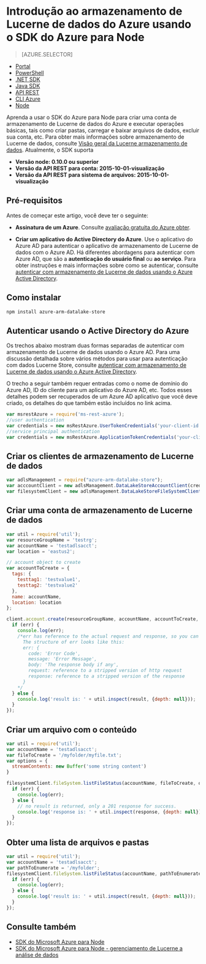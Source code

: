 <properties 
   pageTitle="Introdução ao Azure armazenamentos de Lucerne de dados usando o SDK do Azure para Node | Microsoft Azure"
   description="Saiba como usar Node para trabalhar com contas de armazenamento de Lucerne de dados e o sistema de arquivos." 
   services="data-lake-store" 
   documentationCenter="" 
   authors="nitinme" 
   manager="jhubbard" 
   editor="cgronlun"/>
 
<tags
   ms.service="data-lake-store"
   ms.devlang="na"
   ms.topic="article"
   ms.tgt_pltfrm="na"
   ms.workload="big-data" 
   ms.date="09/27/2016"
   ms.author="nitinme"/>

# <a name="get-started-with-azure-data-lake-store-using-azure-sdk-for-nodejs"></a>Introdução ao armazenamento de Lucerne de dados do Azure usando o SDK do Azure para Node

> [AZURE.SELECTOR]
- [Portal](data-lake-store-get-started-portal.md)
- [PowerShell](data-lake-store-get-started-powershell.md)
- [.NET SDK](data-lake-store-get-started-net-sdk.md)
- [Java SDK](data-lake-store-get-started-java-sdk.md)
- [API REST](data-lake-store-get-started-rest-api.md)
- [CLI Azure](data-lake-store-get-started-cli.md)
- [Node](data-lake-store-manage-use-nodejs.md)


Aprenda a usar o SDK do Azure para Node para criar uma conta de armazenamento de Lucerne de dados do Azure e executar operações básicas, tais como criar pastas, carregar e baixar arquivos de dados, excluir sua conta, etc. Para obter mais informações sobre armazenamento de Lucerne de dados, consulte [Visão geral da Lucerne armazenamento de dados](data-lake-store-overview.md). Atualmente, o SDK suporta

  *  **Versão node: 0.10.0 ou superior**
  *  **Versão da API REST para conta: 2015-10-01-visualização**
  *  **Versão da API REST para sistema de arquivos: 2015-10-01-visualização**

## <a name="prerequisites"></a>Pré-requisitos

Antes de começar este artigo, você deve ter o seguinte:

- **Assinatura de um Azure**. Consulte [avaliação gratuita do Azure obter](https://azure.microsoft.com/pricing/free-trial/).

- **Criar um aplicativo do Active Directory do Azure**. Use o aplicativo do Azure AD para autenticar o aplicativo de armazenamento de Lucerne de dados com o Azure AD. Há diferentes abordagens para autenticar com Azure AD, que são a **autenticação do usuário final** ou **ao serviço**. Para obter instruções e mais informações sobre como se autenticar, consulte [autenticar com armazenamento de Lucerne de dados usando o Azure Active Directory](data-lake-store-authenticate-using-active-directory.md).

## <a name="how-to-install"></a>Como instalar

```bash
npm install azure-arm-datalake-store
```

## <a name="authenticate-using-azure-active-directory"></a>Autenticar usando o Active Directory do Azure

Os trechos abaixo mostram duas formas separadas de autenticar com armazenamento de Lucerne de dados usando o Azure AD. Para uma discussão detalhada sobre vários métodos para usar para autenticação com dados Lucerne Store, consulte [autenticar com armazenamento de Lucerne de dados usando o Azure Active Directory](data-lake-store-authenticate-using-active-directory.md).

O trecho a seguir também requer entradas como o nome de domínio do Azure AD, ID do cliente para um aplicativo do Azure AD, etc. Todos esses detalhes podem ser recuperados de um Azure AD aplicativo que você deve criado, os detalhes do que também estão incluídos no link acima.

 ```javascript
 var msrestAzure = require('ms-rest-azure');
 //user authentication
 var credentials = new msRestAzure.UserTokenCredentials('your-client-id', 'your-domain', 'your-username', 'your-password', 'your-redirect-uri');
 //service principal authentication
 var credentials = new msRestAzure.ApplicationTokenCredentials('your-client-id', 'your-domain', 'your-secret');
 ```

## <a name="create-the-data-lake-store-clients"></a>Criar os clientes de armazenamento de Lucerne de dados

```javascript
var adlsManagement = require("azure-arm-datalake-store");
var acccountClient = new adlsManagement.DataLakeStoreAccountClient(credentials, "your-subscription-id");
var filesystemClient = new adlsManagement.DataLakeStoreFileSystemClient(credentials);
```

## <a name="create-a-data-lake-store-account"></a>Criar uma conta de armazenamento de Lucerne de dados

```javascript
var util = require('util');
var resourceGroupName = 'testrg';
var accountName = 'testadlsacct';
var location = 'eastus2';

// account object to create
var accountToCreate = {
  tags: {
    testtag1: 'testvalue1',
    testtag2: 'testvalue2'
  },
  name: accountName,
  location: location
};

client.account.create(resourceGroupName, accountName, accountToCreate, function (err, result, request, response) {
  if (err) {
    console.log(err);
    /*err has reference to the actual request and response, so you can see what was sent and received on the wire.
      The structure of err looks like this:
      err: {
        code: 'Error Code',
        message: 'Error Message',
        body: 'The response body if any',
        request: reference to a stripped version of http request
        response: reference to a stripped version of the response
      }
    */
  } else {
    console.log('result is: ' + util.inspect(result, {depth: null}));
  }
});
```

## <a name="create-a-file-with-content"></a>Criar um arquivo com o conteúdo
```javascript
var util = require('util');
var accountName = 'testadlsacct';
var fileToCreate = '/myfolder/myfile.txt';
var options = {
  streamContents: new Buffer('some string content')
}

filesystemClient.fileSystem.listFileStatus(accountName, fileToCreate, options, function (err, result, request, response) {
  if (err) {
    console.log(err);
  } else {
    // no result is returned, only a 201 response for success.
    console.log('response is: ' + util.inspect(response, {depth: null}));
  }
});
```

## <a name="get-a-list-of-files-and-folders"></a>Obter uma lista de arquivos e pastas

```javascript
var util = require('util');
var accountName = 'testadlsacct';
var pathToEnumerate = '/myfolder';
filesystemClient.fileSystem.listFileStatus(accountName, pathToEnumerate, function (err, result, request, response) {
  if (err) {
    console.log(err);
  } else {
    console.log('result is: ' + util.inspect(result, {depth: null}));
  }
});
```

## <a name="see-also"></a>Consulte também

- [SDK do Microsoft Azure para Node](https://github.com/azure/azure-sdk-for-node)
- [SDK do Microsoft Azure para Node - gerenciamento de Lucerne a análise de dados](https://www.npmjs.com/package/azure-arm-datalake-analytics)
